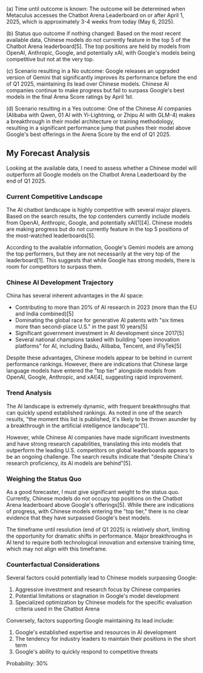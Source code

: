 (a) Time until outcome is known: The outcome will be determined when Metaculus accesses the Chatbot Arena Leaderboard on or after April 1, 2025, which is approximately 3-4 weeks from today (May 6, 2025).

(b) Status quo outcome if nothing changed: Based on the most recent available data, Chinese models do not currently feature in the top 5 of the Chatbot Arena leaderboard[5]. The top positions are held by models from OpenAI, Anthropic, Google, and potentially xAI, with Google's models being competitive but not at the very top.

(c) Scenario resulting in a No outcome: Google releases an upgraded version of Gemini that significantly improves its performance before the end of Q1 2025, maintaining its lead over Chinese models. Chinese AI companies continue to make progress but fail to surpass Google's best models in the final Arena Score ratings by April 1st.

(d) Scenario resulting in a Yes outcome: One of the Chinese AI companies (Alibaba with Qwen, 01 AI with Yi-Lightning, or Zhipu AI with GLM-4) makes a breakthrough in their model architecture or training methodology, resulting in a significant performance jump that pushes their model above Google's best offerings in the Arena Score by the end of Q1 2025.

## My Forecast Analysis

Looking at the available data, I need to assess whether a Chinese model will outperform all Google models on the Chatbot Arena Leaderboard by the end of Q1 2025.

### Current Competitive Landscape

The AI chatbot landscape is highly competitive with several major players. Based on the search results, the top contenders currently include models from OpenAI, Anthropic, Google, and potentially xAI[1][4]. Chinese models are making progress but do not currently feature in the top 5 positions of the most-watched leaderboards[5].

According to the available information, Google's Gemini models are among the top performers, but they are not necessarily at the very top of the leaderboard[1]. This suggests that while Google has strong models, there is room for competitors to surpass them.

### Chinese AI Development Trajectory

China has several inherent advantages in the AI space:
- Contributing to more than 20% of AI research in 2023 (more than the EU and India combined)[5]
- Dominating the global race for generative AI patents with "six times more than second-place U.S." in the past 10 years[5]
- Significant government investment in AI development since 2017[5]
- Several national champions tasked with building "open innovation platforms" for AI, including Baidu, Alibaba, Tencent, and iFlyTek[5]

Despite these advantages, Chinese models appear to be behind in current performance rankings. However, there are indications that Chinese large language models have entered the "top tier" alongside models from OpenAI, Google, Anthropic, and xAI[4], suggesting rapid improvement.

### Trend Analysis

The AI landscape is extremely dynamic, with frequent breakthroughs that can quickly upend established rankings. As noted in one of the search results, "the moment this list is published, it's likely to be thrown asunder by a breakthrough in the artificial intelligence landscape"[1].

However, while Chinese AI companies have made significant investments and have strong research capabilities, translating this into models that outperform the leading U.S. competitors on global leaderboards appears to be an ongoing challenge. The search results indicate that "despite China's research proficiency, its AI models are behind"[5].

### Weighing the Status Quo

As a good forecaster, I must give significant weight to the status quo. Currently, Chinese models do not occupy top positions on the Chatbot Arena leaderboard above Google's offerings[5]. While there are indications of progress, with Chinese models entering the "top tier," there is no clear evidence that they have surpassed Google's best models.

The timeframe until resolution (end of Q1 2025) is relatively short, limiting the opportunity for dramatic shifts in performance. Major breakthroughs in AI tend to require both technological innovation and extensive training time, which may not align with this timeframe.

### Counterfactual Considerations

Several factors could potentially lead to Chinese models surpassing Google:
1. Aggressive investment and research focus by Chinese companies
2. Potential limitations or stagnation in Google's model development
3. Specialized optimization by Chinese models for the specific evaluation criteria used in the Chatbot Arena

Conversely, factors supporting Google maintaining its lead include:
1. Google's established expertise and resources in AI development
2. The tendency for industry leaders to maintain their positions in the short term
3. Google's ability to quickly respond to competitive threats

Probability: 30%